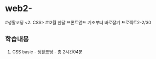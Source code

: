 # web2-
#생활코딩 <2. CSS>
#12월 한달 프론트앤드 기초부터 바로잡기 프로젝트2-2/30

## 학습내용

1. CSS basic - 생활코딩 - 총 2시간04분 
